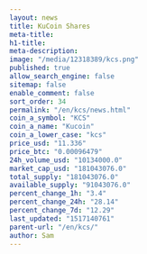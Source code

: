```yaml
---
layout: news
title: KuCoin Shares
meta-title: 
h1-title: 
meta-description: 
image: "/media/12318389/kcs.png"
published: true
allow_search_engine: false
sitemap: false
enable_comment: false
sort_order: 34
permalink: "/en/kcs/news.html"
coin_a_symbol: "KCS"
coin_a_name: "Kucoin"
coin_a_lower_case: "kcs"
price_usd: "11.336"
price_btc: "0.00096479"
24h_volume_usd: "10134000.0"
market_cap_usd: "181043076.0"
total_supply: "181043076.0"
available_supply: "91043076.0"
percent_change_1h: "3.4"
percent_change_24h: "28.14"
percent_change_7d: "12.29"
last_updated: "1517140761"
parent-url: "/en/kcs/"
author: Sam
---
```


